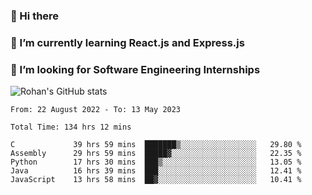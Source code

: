 ### 👋 Hi there 

<!--
**rohznmdev/rohznmdev** is a ✨ _special_ ✨ repository because its `README.md` (this file) appears on your GitHub profile.

Here are some ideas to get you started:

- 🔭 I’m currently working on ...
- 🌱 I’m currently learning Ruby and Ruby on Rails
- 👯 I’m looking to collaborate on ...
- 🤔 I’m looking for help with ...
- 💬 Ask me about ...
- 📫 How to reach me: ...
- 😄 Pronouns: ...
- ⚡ Fun fact: ...
-->
### 🌱 I’m currently learning React.js and Express.js
### 🤔 I’m looking for Software Engineering Internships
![Rohan's GitHub stats](https://github-readme-stats.vercel.app/api?username=rohznmdev&theme=dark&show_icons=true)

<!--START_SECTION:waka-->

```text
From: 22 August 2022 - To: 13 May 2023

Total Time: 134 hrs 12 mins

C             39 hrs 59 mins  ███████▒░░░░░░░░░░░░░░░░░   29.80 %
Assembly      29 hrs 59 mins  █████▓░░░░░░░░░░░░░░░░░░░   22.35 %
Python        17 hrs 30 mins  ███▒░░░░░░░░░░░░░░░░░░░░░   13.05 %
Java          16 hrs 39 mins  ███░░░░░░░░░░░░░░░░░░░░░░   12.41 %
JavaScript    13 hrs 58 mins  ██▓░░░░░░░░░░░░░░░░░░░░░░   10.41 %
```

<!--END_SECTION:waka-->
